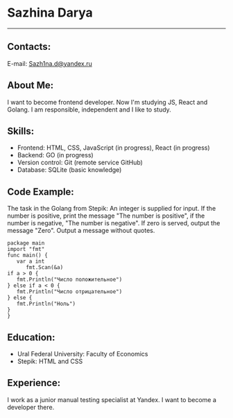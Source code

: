 # Sazhina Darya
****
## Contacts: 
E-mail: Sazh1na.d@yandex.ru
## About Me:
 I want to become frontend developer. Now I'm studying JS, React and Golang. I am responsible, independent and I like to study.
## Skills:
+ Frontend: HTML, CSS, JavaScript (in progress), React (in progress)
+ Backend: GO (in progress)
+ Version control: Git (remote service GitHub)
+ Database: SQLite (basic knowledge)
## Code Example:
The  task in the Golang from Stepik: An integer is supplied for input. If the number is positive, print the message "The number is positive", if the number is negative, "The number is negative". If zero is served, output the message "Zero". Output a message without quotes.
```
package main
import "fmt"
func main() {
   var a int  
      fmt.Scan(&a)  
if a > 0 {
   fmt.Println("Число положительное")
} else if a < 0 {
   fmt.Println("Число отрицательное")
} else {
   fmt.Println("Ноль")
}
}  
 ```
## Education:
* Ural Federal University: 
Faculty of Economics
* Stepik: 
HTML and CSS

## Experience:
I work as a junior manual testing specialist at Yandex. I want to become a developer there.

